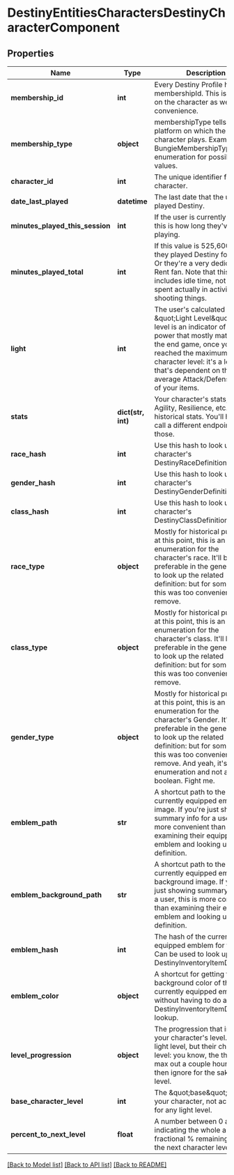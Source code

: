 # DestinyEntitiesCharactersDestinyCharacterComponent

## Properties
Name | Type | Description | Notes
------------ | ------------- | ------------- | -------------
**membership_id** | **int** | Every Destiny Profile has a membershipId. This is provided on the character as well for convenience. | [optional] 
**membership_type** | **object** | membershipType tells you the platform on which the character plays. Examine the BungieMembershipType enumeration for possible values. | [optional] 
**character_id** | **int** | The unique identifier for the character. | [optional] 
**date_last_played** | **datetime** | The last date that the user played Destiny. | [optional] 
**minutes_played_this_session** | **int** | If the user is currently playing, this is how long they&#39;ve been playing. | [optional] 
**minutes_played_total** | **int** | If this value is 525,600, then they played Destiny for a year. Or they&#39;re a very dedicated Rent fan. Note that this includes idle time, not just time spent actually in activities shooting things. | [optional] 
**light** | **int** | The user&#39;s calculated \&quot;Light Level\&quot;. Light level is an indicator of your power that mostly matters in the end game, once you&#39;ve reached the maximum character level: it&#39;s a level that&#39;s dependent on the average Attack/Defense power of your items. | [optional] 
**stats** | **dict(str, int)** | Your character&#39;s stats, such as Agility, Resilience, etc... *not* historical stats.  You&#39;ll have to call a different endpoint for those. | [optional] 
**race_hash** | **int** | Use this hash to look up the character&#39;s DestinyRaceDefinition. | [optional] 
**gender_hash** | **int** | Use this hash to look up the character&#39;s DestinyGenderDefinition. | [optional] 
**class_hash** | **int** | Use this hash to look up the character&#39;s DestinyClassDefinition. | [optional] 
**race_type** | **object** | Mostly for historical purposes at this point, this is an enumeration for the character&#39;s race.  It&#39;ll be preferable in the general case to look up the related definition: but for some people this was too convenient to remove. | [optional] 
**class_type** | **object** | Mostly for historical purposes at this point, this is an enumeration for the character&#39;s class.  It&#39;ll be preferable in the general case to look up the related definition: but for some people this was too convenient to remove. | [optional] 
**gender_type** | **object** | Mostly for historical purposes at this point, this is an enumeration for the character&#39;s Gender.  It&#39;ll be preferable in the general case to look up the related definition: but for some people this was too convenient to remove. And yeah, it&#39;s an enumeration and not a boolean. Fight me. | [optional] 
**emblem_path** | **str** | A shortcut path to the user&#39;s currently equipped emblem image. If you&#39;re just showing summary info for a user, this is more convenient than examining their equipped emblem and looking up the definition. | [optional] 
**emblem_background_path** | **str** | A shortcut path to the user&#39;s currently equipped emblem background image. If you&#39;re just showing summary info for a user, this is more convenient than examining their equipped emblem and looking up the definition. | [optional] 
**emblem_hash** | **int** | The hash of the currently equipped emblem for the user. Can be used to look up the DestinyInventoryItemDefinition. | [optional] 
**emblem_color** | **object** | A shortcut for getting the background color of the user&#39;s currently equipped emblem without having to do a DestinyInventoryItemDefinition lookup. | [optional] 
**level_progression** | **object** | The progression that indicates your character&#39;s level. Not their light level, but their character level: you know, the thing you max out a couple hours in and then ignore for the sake of light level. | [optional] 
**base_character_level** | **int** | The \&quot;base\&quot; level of your character, not accounting for any light level. | [optional] 
**percent_to_next_level** | **float** | A number between 0 and 100, indicating the whole and fractional % remaining to get to the next character level. | [optional] 

[[Back to Model list]](../README.md#documentation-for-models) [[Back to API list]](../README.md#documentation-for-api-endpoints) [[Back to README]](../README.md)


